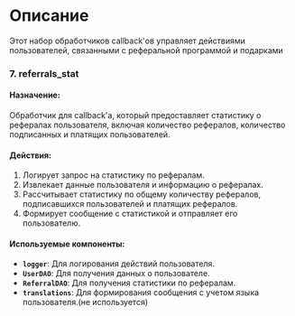 # Описание

Этот набор обработчиков callback'ов управляет действиями пользователей, связанными с реферальной программой и подарками


### 7. referrals_stat

#### Назначение:

Обработчик для callback'а, который предоставляет статистику о рефералах пользователя, включая количество рефералов, количество подписанных и платящих пользователей.

#### Действия:

1. Логирует запрос на статистику по рефералам.
2. Извлекает данные пользователя и информацию о рефералах.
3. Рассчитывает статистику по общему количеству рефералов, подписавшихся пользователей и платящих рефералов.
4. Формирует сообщение с статистикой и отправляет его пользователю.

#### Используемые компоненты:

- **`logger`**: Для логирования действий пользователя.
- **`UserDAO`**: Для получения данных о пользователе.
- **`ReferralDAO`**: Для получения статистики по рефералам.
- **`translations`**: Для формирования сообщения с учетом языка пользователя.(не используется)